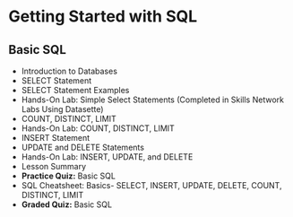 # Getting Started with SQL
## Basic SQL
- Introduction to Databases
- SELECT Statement
- SELECT Statement Examples
- Hands-On Lab: Simple Select Statements (Completed in Skills Network Labs Using Datasette)
- COUNT, DISTINCT, LIMIT
- Hands-On Lab: COUNT, DISTINCT, LIMIT
- INSERT Statement
- UPDATE and DELETE Statements
- Hands-On Lab: INSERT, UPDATE, and DELETE
- Lesson Summary
- **Practice Quiz:** Basic SQL
- SQL Cheatsheet: Basics- SELECT, INSERT, UPDATE, DELETE, COUNT, DISTINCT, LIMIT
- **Graded Quiz:** Basic SQL
